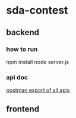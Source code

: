 # sda-contest
## backend

### how to run

npm install
node server.js

### api doc

[postman export of all apis](/doc/SDA-CONTEST.postman_collection.json)


## frontend
